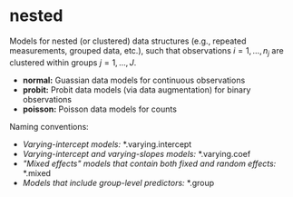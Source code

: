 # nested

Models for nested (or clustered) data structures (e.g., repeated measurements, grouped data, etc.), such that observations $i=1,\ldots,n_{j}$ are clustered within groups $j=1,\ldots,J$. 

- **normal:** Guassian data models for continuous observations
- **probit:** Probit data models (via data augmentation) for binary observations
- **poisson:** Poisson data models for counts

Naming conventions:
- *Varying-intercept models:* *.varying.intercept
- *Varying-intercept and varying-slopes models:* *.varying.coef
- *"Mixed effects" models that contain both fixed and random effects:* *.mixed
- *Models that include group-level predictors:* *.group
